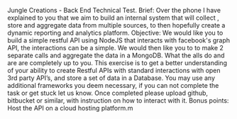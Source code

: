 Jungle Creations - Back End Technical Test.
Brief:
Over the phone I have explained to you that we aim to build an internal system that will collect ,
store and aggregate data from multiple sources, to then hopefully create a dynamic reporting
and analytics platform.
Objective​:
We would like you to build a simple restful API using NodeJS that interacts with facebook's
graph API, the interactions can be a simple. We would then like you to to make 2 separate calls
and aggregate the data in a MongoDB.
What the alls do and are are completely up to you.
This exercise is to get a better understanding of your ability to create Restful APIs with standard
interactions with open 3rd party API’s, and store a set of data in a Database.
You may use any additional frameworks you deem necessary, if you can not complete the task
or get stuck let us know.
Once completed please upload github, bitbucket or similar, with instruction on how to interact
with it.
Bonus points:
Host the API on a cloud hosting platform.m
